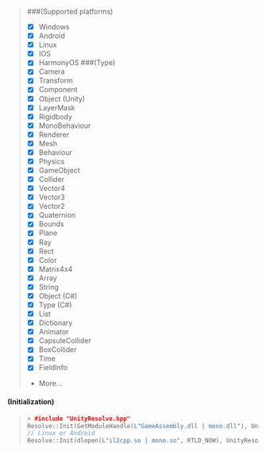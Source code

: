 > ###(Supported platforms)
> - [X] Windows
> - [X] Android
> - [X] Linux
> - [X] IOS
> - [X] HarmonyOS
> ###(Type)
> - [X] Camera
> - [X] Transform
> - [X] Component
> - [X] Object (Unity)
> - [X] LayerMask
> - [X] Rigidbody
> - [x] MonoBehaviour
> - [x] Renderer
> - [x] Mesh
> - [X] Behaviour
> - [X] Physics
> - [X] GameObject
> - [X] Collider
> - [X] Vector4
> - [X] Vector3
> - [X] Vector2
> - [X] Quaternion
> - [X] Bounds
> - [X] Plane
> - [X] Ray
> - [X] Rect
> - [X] Color
> - [X] Matrix4x4
> - [X] Array
> - [x] String
> - [x] Object (C#)
> - [X] Type (C#)
> - [X] List
> - [X] Dictionary
> - [X] Animator
> - [X] CapsuleCollider
> - [X] BoxCollider
> - [X] Time
> - [X] FieldInfo
> - More...

#### (Initialization)
> ``` c++
> > #include "UnityResolve.hpp"
> Resolve::Init(GetModuleHandle(L"GameAssembly.dll | mono.dll"), UnityResolve::Mode::Mono);
> // Linux or Android
> Resolve::Init(dlopen(L"il2cpp.so | mono.so", RTLD_NOW), UnityResolve::Mode::IL2CPP);
>```

